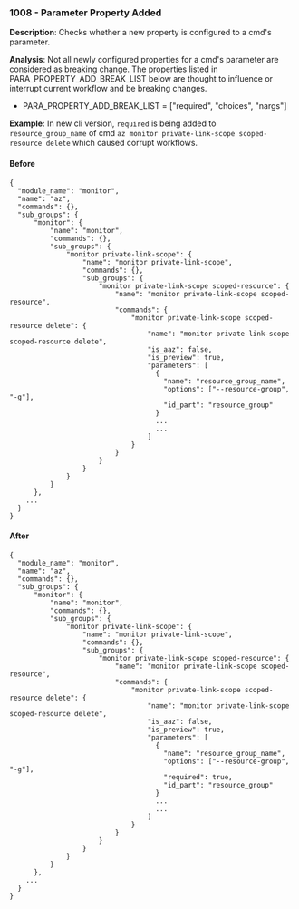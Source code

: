 ### 1008 - Parameter Property Added

**Description**: Checks whether a new property is configured to a cmd's parameter. 

**Analysis**: Not all newly configured properties for a cmd's parameter are considered as breaking change. The properties listed in PARA_PROPERTY_ADD_BREAK_LIST below are thought to influence or interrupt current workflow and be breaking changes. 
* PARA_PROPERTY_ADD_BREAK_LIST = ["required", "choices", "nargs"]

**Example**: In new cli version, `required` is being added to `resource_group_name` of cmd `az monitor private-link-scope scoped-resource delete` which caused corrupt workflows.

#### Before
```json5
{
  "module_name": "monitor",
  "name": "az",
  "commands": {},
  "sub_groups": {
      "monitor": {
          "name": "monitor",
          "commands": {},
          "sub_groups": {
              "monitor private-link-scope": {
                  "name": "monitor private-link-scope",
                  "commands": {},
                  "sub_groups": {
                      "monitor private-link-scope scoped-resource": {
                          "name": "monitor private-link-scope scoped-resource",
                          "commands": {
                              "monitor private-link-scope scoped-resource delete": {
                                  "name": "monitor private-link-scope scoped-resource delete",
                                  "is_aaz": false,
                                  "is_preview": true,
                                  "parameters": [
                                    {
                                      "name": "resource_group_name",
                                      "options": ["--resource-group", "-g"],
                                      "id_part": "resource_group"
                                    }
                                    ...
                                    ...
                                  ]
                              }
                          }
                      }
                  }
              }
          }
      },
    ...
  }
}
```

#### After 
```json5
{
  "module_name": "monitor",
  "name": "az",
  "commands": {},
  "sub_groups": {
      "monitor": {
          "name": "monitor",
          "commands": {},
          "sub_groups": {
              "monitor private-link-scope": {
                  "name": "monitor private-link-scope",
                  "commands": {},
                  "sub_groups": {
                      "monitor private-link-scope scoped-resource": {
                          "name": "monitor private-link-scope scoped-resource",
                          "commands": {
                              "monitor private-link-scope scoped-resource delete": {
                                  "name": "monitor private-link-scope scoped-resource delete",
                                  "is_aaz": false,
                                  "is_preview": true,
                                  "parameters": [
                                    {
                                      "name": "resource_group_name",
                                      "options": ["--resource-group", "-g"],
                                      "required": true,
                                      "id_part": "resource_group"
                                    }
                                    ...
                                    ...
                                  ]
                              }
                          }
                      }
                  }
              }
          }
      },
    ...
  }
}
```
